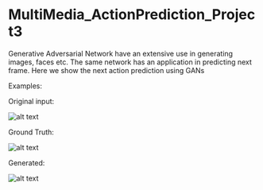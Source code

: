 # MultiMedia_ActionPrediction_Project3
Generative Adversarial Network have an extensive use in generating images, faces etc. The same network has an application in predicting next frame. Here we show the next action prediction using GANs


Examples:

Original input:

![alt text](https://github.com/skruti10/MultiMedia_ActionPrediction_Project3/blob/master/Code/data/Human_Actions/Save/Images/Default/NewTest_2/Step_0/0/originalInput_GIF.gif?raw=true)

Ground Truth:

![alt text](https://github.com/skruti10/MultiMedia_ActionPrediction_Project3/blob/master/Code/data/Human_Actions/Save/Images/Default/NewTest_2/Step_0/0/ogt_GIF.gif?raw=true)

Generated:

![alt text](https://github.com/skruti10/MultiMedia_ActionPrediction_Project3/blob/master/Code/data/Human_Actions/Save/Images/Default/NewTest_2/Step_0/0/ogen_GIF.gif?raw=true)
